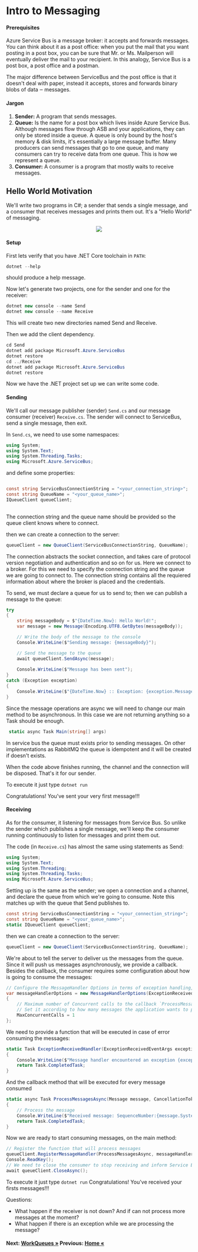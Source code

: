 # Intro to Messaging

#### Prerequisites

Azure Service Bus is a message broker: it accepts and forwards messages. You can think about it as a post office: when you put the mail that you want posting in a post box, you can be sure that Mr. or Ms. Mailperson will eventually deliver the mail to your recipient. In this analogy, Service Bus is a post box, a post office and a postman.

The major difference between ServiceBus and the post office is that it doesn't deal with paper, instead it accepts, stores and forwards binary blobs of data ‒ messages.

#### Jargon

1. **Sender:**  A program that sends messages.
1. **Queue:**  Is the name for a post box which lives inside Azure Service Bus. Although messages flow through ASB and your applications, they can only be stored inside a queue. A queue is only bound by the host's memory & disk limits, it's essentially a large message buffer. Many producers can send messages that go to one queue, and many consumers can try to receive data from one queue. This is how we represent a queue.
1. **Consumer:** A consumer is a program that mostly waits to receive messages.

## Hello World Motivation

We'll write two programs in C#; a sender that sends a single message, and a consumer that receives messages and prints them out. It's a "Hello World" of messaging.

<p align ="center">
<img src ="https://docs.microsoft.com/en-us/azure/includes/media/howto-service-bus-queues/sb-queues-08.png" >
</p>

#### Setup

First lets verify that you have .NET Core toolchain in `PATH`:

``` cs
dotnet --help
```
should produce a help message.

Now let's generate two projects, one for the sender and one for the receiver:

``` cs
dotnet new console --name Send
dotnet new console --name Receive
```

This will create two new directories named Send and Receive.

Then we add the client dependency.

``` cs
cd Send
dotnet add package Microsoft.Azure.ServiceBus 
dotnet restore
cd ../Receive
dotnet add package Microsoft.Azure.ServiceBus 
dotnet restore
```

Now we have the .NET project set up we can write some code.


#### Sending

We'll call our message publisher (sender) `Send.cs` and our message consumer (receiver) `Receive.cs`. The sender will connect to ServiceBus, send a single message, then exit.

In `Send.cs`, we need to use some namespaces:

```cs
using System;
using System.Text;
using System.Threading.Tasks;
using Microsoft.Azure.ServiceBus;
```
and define some properties:

```cs

const string ServiceBusConnectionString = "<your_connection_string>";
const string QueueName = "<your_queue_name>";
IQueueClient queueClient;
     
```

The connection string and the queue name should be provided so the queue client knows where to connect.

then we can create a connection to the server:

```cs
queueClient = new QueueClient(ServiceBusConnectionString, QueueName);
```

The connection abstracts the socket connection, and takes care of protocol version negotiation and authentication and so on for us. Here we connect to a broker. For this we need to specify the connection string and the queue we are going to connect to. The connection string contains all the requiered information about where the broker is placed and the credentials.

To send, we must declare a queue for us to send to; then we can publish a message to the queue:

```cs
try
{
    string messageBody = $"{DateTime.Now}: Hello World!";
    var message = new Message(Encoding.UTF8.GetBytes(messageBody));

    // Write the body of the message to the console
    Console.WriteLine($"Sending message: {messageBody}");

    // Send the message to the queue
    await queueClient.SendAsync(message);
    
    Console.WriteLine($"Message has been sent");
}
catch (Exception exception)
{
    Console.WriteLine($"{DateTime.Now} :: Exception: {exception.Message}");
}   
```

Since the message operations are async we will need to change our main method to be asynchronous. In this case we are not returning anything so a Task should be enough.

```cs
 static async Task Main(string[] args) 
```

In service bus the queue must exists prior to sending messages. On other implementations as RabbitMQ the queue is idempotent and it will be created if doesn't exists.


When the code above finishes running, the channel and the connection will be disposed. That's it for our sender.

To execute it just type `dotnet run`

Congratulations! You've sent your very first message!!!

#### Receiving

As for the consumer, it listening for messages from Service Bus. So unlike the sender which publishes a single message, we'll keep the consumer running continuously to listen for messages and print them out.

The code (in `Receive.cs`) has almost the same using statements as Send:

```cs
using System;
using System.Text;
using System.Threading;
using System.Threading.Tasks;
using Microsoft.Azure.ServiceBus;
```

Setting up is the same as the sender; we open a connection and a channel, and declare the queue from which we're going to consume. Note this matches up with the queue that Send publishes to.

```cs
const string ServiceBusConnectionString = "<your_connection_string>";
const string QueueName = "<your_queue_name>";
static IQueueClient queueClient;
```

then we can create a connection to the server:

```cs
queueClient = new QueueClient(ServiceBusConnectionString, QueueName);
```

We're about to tell the server to deliver us the messages from the queue. Since it will push us messages asynchronously, we provide a callback. 
Besides the callback, the consumer requires some configuration about how is going to consume the messages:

```cs
// Configure the MessageHandler Options in terms of exception handling, number of concurrent messages to deliver etc.
var messageHandlerOptions = new MessageHandlerOptions(ExceptionReceivedHandler)
{
    // Maximum number of Concurrent calls to the callback `ProcessMessagesAsync`, set to 1 for simplicity.
    // Set it according to how many messages the application wants to process in parallel.
    MaxConcurrentCalls = 1
};
```
We need to provide a function that will be executed in case of error consuming the messages:

```cs
static Task ExceptionReceivedHandler(ExceptionReceivedEventArgs exceptionReceivedEventArgs)
{
    Console.WriteLine($"Message handler encountered an exception {exceptionReceivedEventArgs.Exception}.");   
    return Task.CompletedTask;
}
```

And the callback method that will be executed for every message consumed

```cs
static async Task ProcessMessagesAsync(Message message, CancellationToken token)
{
    // Process the message
    Console.WriteLine($"Received message: SequenceNumber:{message.SystemProperties.SequenceNumber} Body:    {Encoding.UTF8.GetString(message.Body)}");
    return Task.CompletedTask;
}
```

Now we are ready to start consuming messages, on the main method:

```cs
// Register the function that will process messages
queueClient.RegisterMessageHandler(ProcessMessagesAsync, messageHandlerOptions);
Console.ReadKey();
// We need to close the consumer to stop receiving and inform Service Bus broker
await queueClient.CloseAsync();
```

To execute it just type `dotnet run`
Congratulations! You've received your firsts messages!!!

Questions:

- What happen if the receiver is not down? And if can not process more messages at the moment? 
- What happen if there is an exception while we are processing the message?

#### Next: [WorkQueues  &raquo;](./WorkQueues.md) Previous: [Home &laquo;](../Readme.md)